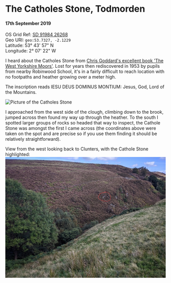 <!--- -convert_greyscale -if jpeg_high -bg #f3ecde -->
# The Catholes Stone, Todmorden
#### 17th September 2019  
OS Grid Ref: [SD 91984 26268](https://osmaps.ordnancesurvey.co.uk/53.73274,-2.12299,17/pin)  
Geo URI: `geo:53.7327, -2.1229`  
Latitude: 53° 43' 57" N  
Longitude: 2° 07' 22" W

I heard about the Catholes Stone from [Chris Goddard's excellent book 'The West Yorkshire Moors'](https://christophergoddard.net/product/west-yorkshire-moors/). Lost for years then rediscovered in 1953 by pupils from nearby Robinwood School, it's in a fairly difficult to reach location with no footpaths and heather growing over a meter high.

The inscription reads IESU DEUS DOMINUS MONTIUM: Jesus, God, Lord of the Mountains.

![Picture of the Catholes Stone](catholes_main.jpg)

I approached from the west side of the clough, climbing down to the brook, jumped across then found my way up through the heather. To the south I spotted larger groups of rocks so headed that way to inspect, the Cathole Stone was amongst the first I came across (the coordinates above were taken on the spot and are precise so if you use them finding it should be relatively straightforward).

View from the west looking back to Clunters, with the Cathole Stone highlighted:
![Annotated photo showing precise location of the Catholes Stone](catholes_stone_location.jpg)